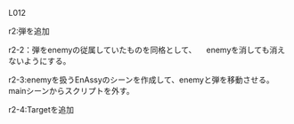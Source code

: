 L012

r2:弾を追加

r2-2：弾をenemyの従属していたものを同格として、
	　enemyを消しても消えないようにする。

r2-3:enemyを扱うEnAssyのシーンを作成して、enemyと弾を移動させる。
	mainシーンからスクリプトを外す。

r2-4:Targetを追加
